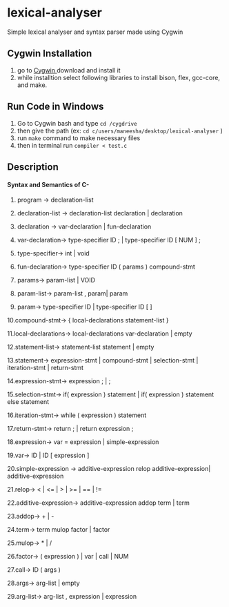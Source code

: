 # lexical-analyser
Simple lexical analyser and syntax parser made using Cygwin

## Cygwin Installation
1. go to <a href="http://www.cygwin.com/"> Cygwin </a> download and install it
2. while installtion select following libraries to install bison, flex, gcc-core, and make. 

## Run Code in Windows
1. Go to Cygwin bash and type `cd /cygdrive`
2. then give the path (ex: `cd c/users/maneesha/desktop/lexical-analyser` )
3. run `make` command to make necessary files
4. then in terminal run `compiler < test.c`

## Description
#### Syntax and Semantics of C-
1. program -> declaration-list 
 
2. declaration-list -> declaration-list declaration | declaration 
 
3. declaration -> var-declaration | fun-declaration 
 
4. var-declaration-> type-specifier ID ; | type-specifier ID [ NUM ] ; 
 
5. type-specifier-> int    | void 
 
6. fun-declaration-> type-specifier ID ( params ) compound-stmt 
 
7. params-> param-list | VOID 
 
8. param-list-> param-list , param| param 
 
9. param-> type-specifier ID   | type-specifier ID [ ] 
 
10.compound-stmt-> { local-declarations statement-list } 
 
11.local-declarations-> local-declarations var-declaration   | empty 
 
12.statement-list-> statement-list statement  | empty 
 
13.statement-> expression-stmt | compound-stmt | selection-stmt | iteration-stmt |         return-stmt 
 
14.expression-stmt-> expression ;  | ; 
 
15.selection-stmt-> if( expression ) statement | if( expression ) statement else           statement 
 
16.iteration-stmt-> while ( expression ) statement 
 
17.return-stmt-> return ;  | return expression ; 
 
18.expression-> var = expression  | simple-expression 
 
19.var-> ID    | ID [ expression ] 
 
20.simple-expression -> additive-expression relop additive-expression|     additive-expression 
 
21.relop->  < | <=        | >       | >=       | ==      | != 
 
22.additive-expression-> additive-expression addop term   | term 
 
23.addop-> +      | - 
 
24.term-> term mulop factor      | factor 
 
25.mulop-> * | / 
 
26.factor-> ( expression )       | var       | call       | NUM 
 
27.call-> ID ( args )  
 
28.args-> arg-list     | empty 
 
29.arg-list-> arg-list , expression | expression 
